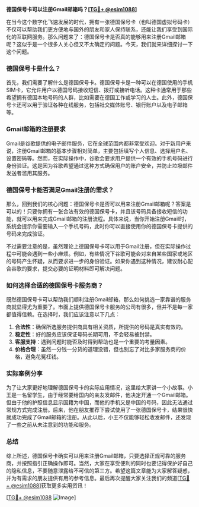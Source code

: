 **德国保号卡可以注册Gmail邮箱吗？[[TG💪+ @esim1088](https://t.me/s/esim1088)]**

在当今这个数字化飞速发展的时代，拥有一张德国保号卡（也叫德国虚拟号码卡）不仅可以帮助我们更方便地与国外的朋友和家人保持联系，还能让我们享受到国际化的互联网服务。那么问题来了：德国保号卡是否真的能够用来注册Gmail邮箱呢？这似乎是一个很多人关心但又不太确定的问题。今天，我们就来详细探讨一下这个问题。

### 德国保号卡是什么？

首先，我们需要了解什么是德国保号卡。德国保号卡是一种可以在德国使用的手机SIM卡，它允许用户以德国号码接收短信、拨打或接听电话。这种卡通常用于那些希望拥有德国本地号码的人群，比如需要在德国工作或学习的人士。此外，德国保号卡还可以用于验证各种在线服务，包括社交媒体账号、银行账户以及电子邮箱等。

### Gmail邮箱的注册要求

Gmail是谷歌提供的电子邮件服务，它在全球范围内都非常受欢迎。对于新用户来说，注册Gmail邮箱的基本步骤相对简单，主要包括填写个人信息、选择用户名、设置密码等。然而，在实际操作中，谷歌会要求用户提供一个有效的手机号码进行身份验证。这是因为谷歌希望通过这种方式确保用户的账户安全，并防止垃圾邮件发送者滥用其服务。

### 德国保号卡能否满足Gmail注册的需求？

那么，回到我们的核心问题：德国保号卡是否可以用来注册Gmail邮箱呢？答案是可以的！只要你拥有一张合法有效的德国保号卡，并且该号码具备接收短信的功能，就可以用来完成Gmail邮箱的注册流程。具体来说，当你开始注册Gmail时，系统会提示你需要输入一个手机号码，此时你可以直接使用你的德国保号卡提供的号码来完成验证。

不过需要注意的是，虽然理论上德国保号卡可以用于Gmail注册，但在实际操作过程中可能会遇到一些小麻烦。例如，有些情况下谷歌可能会对来自某些国家或地区的号码产生怀疑，从而要求进一步的身份验证。如果你遇到这种情况，建议耐心配合谷歌的要求，提交必要的证明材料即可解决问题。

### 如何选择合适的德国保号卡服务商？

既然德国保号卡可以帮助我们顺利注册Gmail邮箱，那么如何挑选一家靠谱的服务商就显得尤为重要了。市面上提供德国保号卡服务的公司有很多，但并不是每一家都值得信赖。在选择时，我们应该注意以下几点：

1. **合法性**：确保所选服务提供商具有相关资质，所提供的号码是真实有效的。
2. **稳定性**：好的服务应该保证号码长期可用，不会轻易被封禁。
3. **客服支持**：遇到问题时能否及时得到帮助也是一个重要的考量因素。
4. **价格合理**：虽然一分钱一分货的道理没错，但也别忘了对比多家服务商的价格，避免花冤枉钱。

### 实际案例分享

为了让大家更好地理解德国保号卡的实际应用情况，这里给大家讲一个小故事。小王是一名留学生，由于经常要给国内的亲友发邮件，他决定开通一个Gmail邮箱。但由于他的护照信息显示国籍为中国，而他的手机又是中国的号码，因此无法通过常规方式完成注册。后来，他在朋友推荐下尝试使用了一张德国保号卡，结果很快就成功完成了Gmail邮箱的注册。从此以后，小王不仅能够轻松收发邮件，还发现了一些之前从未注意到的功能和服务。

### 总结

综上所述，德国保号卡确实可以用来注册Gmail邮箱，只要选择正规可靠的服务商，并按照指引正确操作即可。当然，大家在享受便利的同时也要记得保护好自己的隐私信息，不要随意泄露给不可信的第三方。希望这篇文章能为大家解答疑惑，并为有需求的朋友提供有用的参考信息。最后再次提醒大家关注我们的频道[[TG💪+ @esim1088](https://t.me/s/esim1088)]获取更多实用资讯！

[[TG💪+ @esim1088](https://t.me/s/esim1088) ![Image](https://i.postimg.cc/4NQfJmqS/Snipaste-2025-05-13-00-14-12.png)]